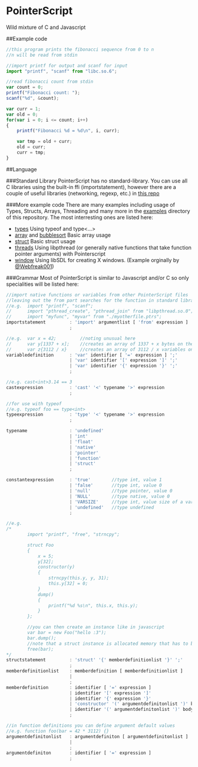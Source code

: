 # PointerScript
Wild mixture of C and Javascript

##Example code
```javascript
//this program prints the fibonacci sequence from 0 to n
//n will be read from stdin

//import printf for output and scanf for input
import "printf", "scanf" from "libc.so.6";

//read fibonacci count from stdin
var count = 0;
printf("Fibonacci count: ");
scanf("%d", &count);

var curr = 1;
var old = 0;
for(var i = 0; i <= count; i++)
{
	printf("Fibonacci %d = %d\n", i, curr);

	var tmp = old + curr;
	old = curr;
	curr = tmp;
}
```

##Language

###Standard Library
PointerScript has no standard-library. You can use all C libraries using the built-in ffi (importstatement),
however there are a couple of useful libraries (networking, regexp, etc.) in [this repo](https://github.com/M4GNV5/PtrsStuff)

###More example code
There are many examples including usage of Types, Structs, Arrays, Threading and many more in the [examples](examples/) directory of this repository. The most interresting ones are listed here:

- [types](examples/types.ptrs) Using typeof and type<...>
- [array](examples/array.ptrs) and [bubblesort](examples/bubblesort.ptrs) Basic array usage
- [struct](examples/struct.ptrs) Basic struct usage
- [threads](examples/threads.ptrs) Using libpthread (or generally native functions that take function pointer arguments) with Pointerscript
- [window](examples/window.ptrs) Using libSDL for creating X windows. (Example orginally by [@Webfreak001](https://github.com/WebFreak001))

###Grammar
Most of PointerScript is similar to Javascript and/or C so only specialities will be listed here:
```javascript
//import native functions or variables from other PointerScript files
//leaving out the from part searches for the function in standard library
//e.g. 	import "printf", "scanf";
//		import "pthread_create", "pthread_join" from "libpthread.so.0";
//		import "myfunc", "myvar" from "./myotherfile.ptrs";
importstatement 		: 'import' argumentlist [ 'from' expression ] ';'
						;

//e.g.	var x = 42;			//noting unusual here
//		var y[1337 + x];	//creates an array of 1337 + x bytes on the stack
//		var z{3112 / x}		//creates an array of 3112 / x variables on the stack
variabledefinition		: 'var' identifier [ '=' expression ] ';'
						| 'var' identifier '[' expression ']' ';'
						| 'var' identifier '{' expression '}' ';'
						;

//e.g. cast<int>3.14 == 3
castexpression			: 'cast' '<' typename '>' expression
						;

//for use with typeof
//e.g. typeof foo == type<int>
typeexpression			: 'type' '<' typename '>' expression
						;

typename				: 'undefined'
						| 'int'
						| 'float'
						| 'native'
						| 'pointer'
						| 'function'
						| 'struct'
						;

constantexpression		: 'true' 		//type int, value 1
						| 'false'		//type int, value 0
						| 'null'		//type pointer, value 0
						| 'NULL'		//type native, value 0
						| 'VARSIZE'		//type int, value size of a variable (currently 24)
						| 'undefined'	//type undefined
						;

//e.g.
/*
		import "printf", "free", "strncpy";

		struct Foo
		{
			x = 5;
			y[32];
			constructor(y)
			{
				strncpy(this.y, y, 31);
				this.y[32] = 0;
			}
			dump()
			{
				printf("%d %s\n", this.x, this.y);
			}
		};

		//you can then create an instance like in javascript
		var bar = new Foo("hello :3");
		bar.dump();
		//note that a struct instance is allocated memory that has to be free'd
		free(bar);
*/
structstatement			: 'struct' '{' memberdefinitionlist '}' ';'
						;
memberdefinitionlist	: memberdefinition [ memberdefinitionlist ]
						|
						;
memberdefinition		: identifier [ '=' expression ]
						| identifier '[' expression ']'
						| identifier '{' expression '}'
						| 'constructor' '(' argumentdefinitonlist ')' body
						| identifier '(' argumentdefinitonlist ')' body
						;

//in function definitions you can define argument default values
//e.g. function foo(bar = 42 * 3112) {}
argumentdefinitonlist	: argumentdefiniton [ argumentdefinitonlist ]
						|
						;
argumentdefiniton		: identifier [ '=' expression ]
						;

```
